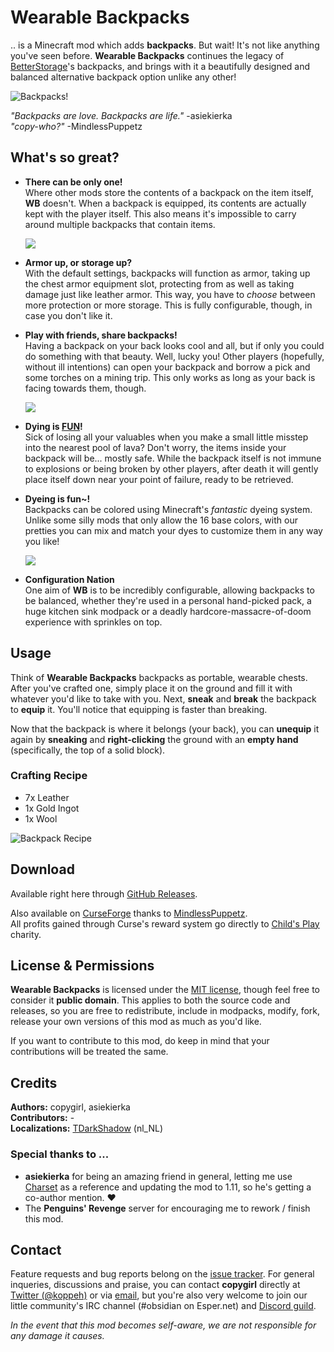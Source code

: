 # Wearable Backpacks

.. is a Minecraft mod which adds **backpacks**. But wait! It's not like anything you've
seen before. **Wearable Backpacks** continues the legacy of [BetterStorage][0]'s
backpacks, and brings with it a beautifully designed and balanced alternative backpack
option unlike any other!

![Backpacks!](docs/header.png)

*"Backpacks are love. Backpacks are life."* -asiekierka  
*"copy-who?"* -MindlessPuppetz  

## What's so great?

- **There can be only one!**  
  Where other mods store the contents of a backpack on the item itself, **WB** doesn't.
  When a backpack is equipped, its contents are actually kept with the player itself.
  This also means it's impossible to carry around multiple backpacks that contain items.
  
  ![](docs/picture_1.png)

- **Armor up, or storage up?**  
  With the default settings, backpacks will function as armor, taking up the chest armor
  equipment slot, protecting from as well as taking damage just like leather armor. This
  way, you have to *choose* between more protection or more storage. This is fully
  configurable, though, in case you don't like it.

- **Play with friends, share backpacks!**  
  Having a backpack on your back looks cool and all, but if only you could do something
  with that beauty. Well, lucky you! Other players (hopefully, without ill intentions)
  can open your backpack and borrow a pick and some torches on a mining trip. This only
  works as long as your back is facing towards them, though.
  
  ![](docs/picture_2.png)

- **Dying is [FUN][1]!**  
  Sick of losing all your valuables when you make a small little misstep into the nearest
  pool of lava? Don't worry, the items inside your backpack will be... mostly safe. While
  the backpack itself is not immune to explosions or being broken by other players, after
  death it will gently place itself down near your point of failure, ready to be
  retrieved.

- **Dyeing is fun~!**  
  Backpacks can be colored using Minecraft's *fantastic* dyeing system. Unlike some silly
  mods that only allow the 16 base colors, with our pretties you can mix and match your
  dyes to customize them in any way you like!
  
  ![](docs/picture_3.png)

- **Configuration Nation**  
  One aim of **WB** is to be incredibly configurable, allowing backpacks to be balanced,
  whether they're used in a personal hand-picked pack, a huge kitchen sink modpack or a
  deadly hardcore-massacre-of-doom experience with sprinkles on top.

## Usage

Think of **Wearable Backpacks** backpacks as portable, wearable chests. After you've
crafted one, simply place it on the ground and fill it with whatever you'd like to take
with you. Next, **sneak** and **break** the backpack to **equip** it. You'll notice that
equipping is faster than breaking.

Now that the backpack is where it belongs (your back), you can **unequip** it again by
**sneaking** and **right-clicking** the ground with an **empty hand** (specifically, the
top of a solid block).

### Crafting Recipe

- 7x Leather
- 1x Gold Ingot
- 1x Wool

![Backpack Recipe](docs/recipe_backpack.png)

## Download

Available right here through [GitHub Releases][2].

Also available on [CurseForge][3] thanks to [MindlessPuppetz][4].  
All profits gained through Curse's reward system go directly to [Child's Play][5] charity.

## License & Permissions

**Wearable Backpacks** is licensed under the [MIT license](LICENSE), though feel free to
consider it **public domain**. This applies to both the source code and releases, so you
are free to redistribute, include in modpacks, modify, fork, release your own versions
of this mod as much as you'd like.

If you want to contribute to this mod, do keep in mind that your contributions will be
treated the same.

## Credits

**Authors:** copygirl, asiekierka  
**Contributors:** -  
**Localizations:** [TDarkShadow](https://github.com/TDarkShadow) (nl_NL)  

### Special thanks to ...

- **asiekierka** for being an amazing friend in general, letting me use [Charset][6]
  as a reference and updating the mod to 1.11, so he's getting a co-author mention. ❤
- The **Penguins' Revenge** server for encouraging me to rework / finish this mod.

## Contact

Feature requests and bug reports belong on the [issue tracker][7]. For general inqueries,
discussions and praise, you can contact **copygirl** directly at [Twitter (@koppeh)][8]
or via [email][9], but you're also very welcome to join our little community's IRC
channel (#obsidian on Esper.net) and [Discord guild][10].

*In the event that this mod becomes self-aware, we are not responsible for any damage it causes.*


[0]:  https://github.com/copygirl/BetterStorage
[1]:  http://dwarffortresswiki.org/index.php/DF2014:Fun
[2]:  https://github.com/copygirl/WearableBackpacks/releases
[3]:  https://minecraft.curseforge.com/projects/wearable-backpacks
[4]:  https://github.com/MindlessPuppetz
[5]:  http://childsplaycharity.org/
[6]:  http://charset.asie.pl/
[7]:  https://github.com/copygirl/WearableBackpacks/issues
[8]:  https://twitter.com/koppeh
[9]:  mailto:halfnerd.copygirl@gmail.com
[10]: https://discord.gg/0bNJM8qj0Jiv6BlK
